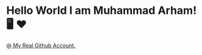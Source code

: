 <h1> Hello World I am Muhammad Arham!🖥️ ❤️</h1>

@<a href="https://github.com/arhamansari11/"> My Real Github Account. </a>

